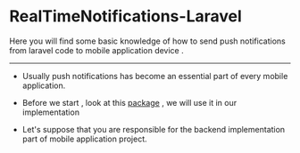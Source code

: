 # RealTimeNotifications-Laravel
Here you will find some basic knowledge of how to send push notifications from laravel code to mobile application device .
_________________________________________________________________________________________________
- Usually push notifications has become an essential part of every mobile application.
- Before we start , look at this [package](https://firebase-php.readthedocs.io/en/stable/index.html) , we will use it in our implementation
  
- Let's suppose that you are responsible for the backend implementation part of mobile application project.
  

 

